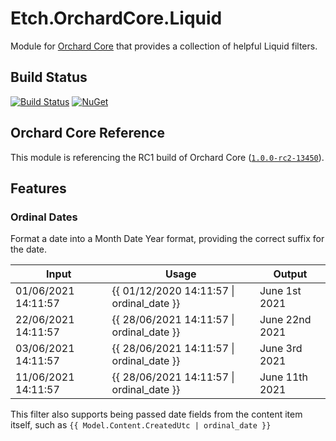 # Etch.OrchardCore.Liquid

Module for [Orchard Core](https://github.com/OrchardCMS/OrchardCore) that provides a collection of helpful Liquid filters.

## Build Status

[![Build Status](https://secure.travis-ci.org/etchuk/Etch.OrchardCore.Liquid.png?branch=master)](http://travis-ci.org/etchuk/Etch.OrchardCore.Liquid) [![NuGet](https://img.shields.io/nuget/v/Etch.OrchardCore.Liquid.svg)](https://www.nuget.org/packages/Etch.OrchardCore.Liquid)
## Orchard Core Reference

This module is referencing the RC1 build of Orchard Core ([`1.0.0-rc2-13450`](https://www.nuget.org/packages/OrchardCore.Module.Targets/1.0.0-rc2-13450)).


## Features

### Ordinal Dates

Format a date into a Month Date Year format, providing the correct suffix for the date.

| Input | Usage | Output | 
|- |- |- |
| 01/06/2021 14:11:57 | {{ 01/12/2020 14:11:57 \| ordinal_date }} | June 1st 2021 |
| 22/06/2021 14:11:57 | {{ 28/06/2021 14:11:57 \| ordinal_date }} | June 22nd 2021 |
| 03/06/2021 14:11:57 | {{ 28/06/2021 14:11:57 \| ordinal_date }} | June 3rd 2021 |
| 11/06/2021 14:11:57 | {{ 28/06/2021 14:11:57 \| ordinal_date }} | June 11th 2021 |

This filter also supports being passed date fields from the content item itself, such as `{{ Model.Content.CreatedUtc | ordinal_date }}`
